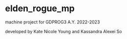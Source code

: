 # elden_rogue_mp
machine project for GDPROG3 A.Y. 2022-2023

developed by Kate Nicole Young and Kassandra Alexei So
